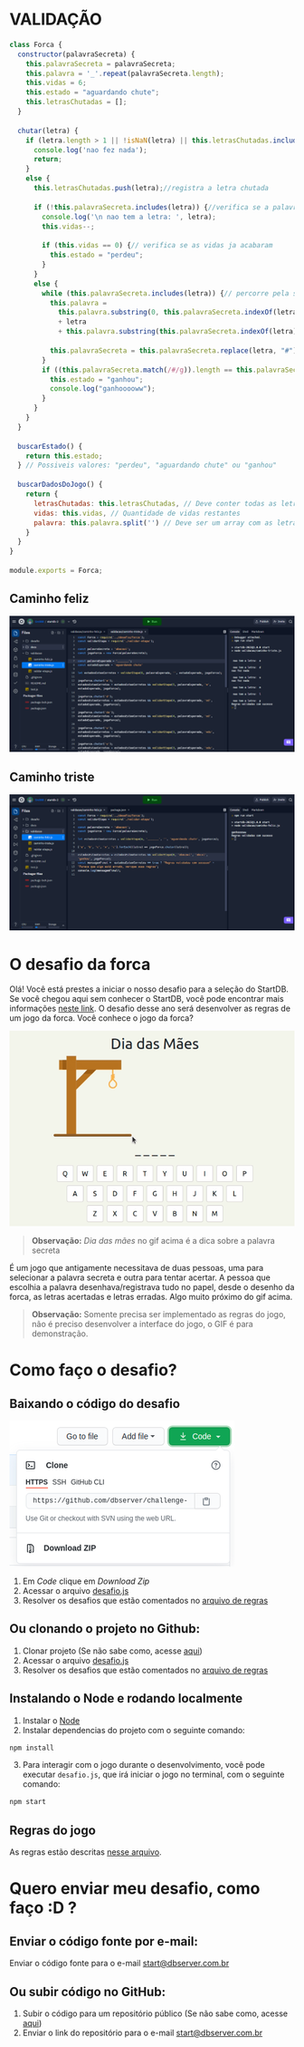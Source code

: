 # VALIDAÇÃO

```javascript
class Forca {
  constructor(palavraSecreta) {
    this.palavraSecreta = palavraSecreta;
    this.palavra = '_'.repeat(palavraSecreta.length);
    this.vidas = 6;
    this.estado = "aguardando chute";
    this.letrasChutadas = [];
  }

  chutar(letra) {
    if (letra.length > 1 || !isNaN(letra) || this.letrasChutadas.includes(letra)) {//verifica se "letra" é maior que o esperado, se é um numero ou se ja foi chutada
      console.log('nao fez nada');
      return;
    }
    else {
      this.letrasChutadas.push(letra);//registra a letra chutada

      if (!this.palavraSecreta.includes(letra)) {//verifica se a palavra contem a letra
        console.log('\n nao tem a letra: ', letra);
        this.vidas--;

        if (this.vidas == 0) {// verifica se as vidas ja acabaram
          this.estado = "perdeu";
        }
      }
      else {
        while (this.palavraSecreta.includes(letra)) {// percorre pela string "palavra" e adiciona a letra correspondente
          this.palavra =
            this.palavra.substring(0, this.palavraSecreta.indexOf(letra))
            + letra
            + this.palavra.substring(this.palavraSecreta.indexOf(letra) + 1);

          this.palavraSecreta = this.palavraSecreta.replace(letra, "#");
        }
        if ((this.palavraSecreta.match(/#/g)).length == this.palavraSecreta.length) {//verifica se todas as letras ja foram encontradas
          this.estado = "ganhou";
          console.log("ganhooooww");
        }
      }
    }
  }

  buscarEstado() {
    return this.estado;
  } // Possiveis valores: "perdeu", "aguardando chute" ou "ganhou"

  buscarDadosDoJogo() {
    return {
      letrasChutadas: this.letrasChutadas, // Deve conter todas as letras chutadas
      vidas: this.vidas, // Quantidade de vidas restantes
      palavra: this.palavra.split('') // Deve ser um array com as letras que já foram acertadas ou o valor "_" para as letras não identificadas
    }
  }
}

module.exports = Forca;
```

## Caminho feliz

![image](docs/validaçao1.PNG)

## Caminho triste

![image](docs/validaçao2.PNG)

# O desafio da forca

Olá! Você está prestes a iniciar o nosso desafio para a seleção do StartDB. Se você chegou aqui sem conhecer o StartDB, você pode encontrar mais informações [neste link](https://start.dbserver.com.br/). O desafio desse ano será desenvolver as regras de um jogo da forca. 
Você conhece o jogo da forca?

![forca](docs/forca.gif) 

> **Observação:** *Dia das mães* no gif acima é a dica sobre a palavra secreta

É um jogo que antigamente necessitava de duas pessoas, uma para selecionar a palavra secreta e outra para tentar acertar. A pessoa que escolhia a palavra desenhava/registrava tudo no papel, desde o desenho da forca, as letras acertadas e letras erradas. Algo muito próximo do gif acima.

> **Observação:** Somente precisa ser implementado as regras do jogo, não é preciso desenvolver a interface do jogo, o GIF é para demonstração.

# Como faço o desafio?

## Baixando o código do desafio
![image](docs/clone-repo.png)
1. Em <i>Code</i> clique em <i>Download Zip</i>
2. Acessar o arquivo [desafio.js](https://github.com/dbserver/startdb-2022/blob/main/desafio/desafio.js)
3. Resolver os desafios que estão comentados no [arquivo de regras](docs/Regras.md)

## Ou clonando o projeto no Github:

1. Clonar projeto (Se não sabe como, acesse [aqui](https://docs.github.com/pt/github/creating-cloning-and-archiving-repositories/cloning-a-repository-from-github/cloning-a-repository))
2. Acessar o arquivo [desafio.js](https://github.com/dbserver/startdb-2022/blob/main/desafio/desafio.js)
3. Resolver os desafios que estão comentados no [arquivo de regras](docs/Regras.md)

## Instalando o Node e rodando localmente

1. Instalar o [Node](https://nodejs.org/en/)
2. Instalar dependencias do projeto com o seguinte comando:
```bash
npm install
```
3. Para interagir com o jogo durante o desenvolvimento, você pode executar `desafio.js`, que irá iniciar o jogo no terminal, com o seguinte comando:
```bash
npm start
```

## Regras do jogo

As regras estão descritas [nesse arquivo](docs/Regras.md).

# Quero enviar meu desafio, como faço :D ?

## Enviar o código fonte por e-mail:

Enviar o código fonte para o e-mail start@dbserver.com.br

## Ou subir código no GitHub:

1. Subir o código para um repositório público (Se não sabe como, acesse [aqui](https://docs.github.com/pt/github/managing-files-in-a-repository/managing-files-using-the-command-line/adding-a-file-to-a-repository-using-the-command-line))
2. Enviar o link do repositório para o e-mail start@dbserver.com.br
